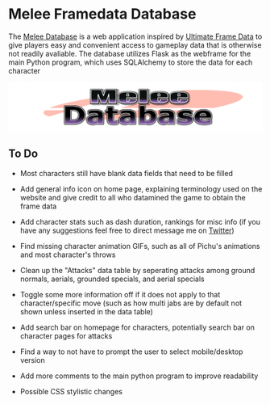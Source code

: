 # Melee Framedata Database

The [Melee Database](https://meleeframedata.com) is a web application inspired by [Ultimate Frame Data](https://ultimateframedata.com/) to give players easy and convenient access to gameplay data that is otherwise not readily avaliable. The database utilizes Flask as the webframe for the main Python program, which uses SQLAlchemy to store the data for each character

![](static/images/logo.png)

## To Do
* Most characters still have blank data fields that need to be filled

* Add general info icon on home page, explaining terminology used on the website and give credit to all who datamined the game to obtain the frame data

* Add character stats such as dash duration, rankings for misc info (if you have any suggestions feel free to direct message me on [Twitter](https://twitter.com/SandTFGC))

* Find missing character animation GIFs, such as all of Pichu's animations and most character's throws

* Clean up the "Attacks" data table by seperating attacks among ground normals, aerials, grounded specials, and aerial specials

* Toggle some more information off if it does not apply to that character/specific move (such as how multi jabs are by default not shown unless inserted in the data table) 

* Add search bar on homepage for characters, potentially search bar on character pages for attacks

* Find a way to not have to prompt the user to select mobile/desktop version

* Add more comments to the main python program to improve readability

* Possible CSS stylistic changes
